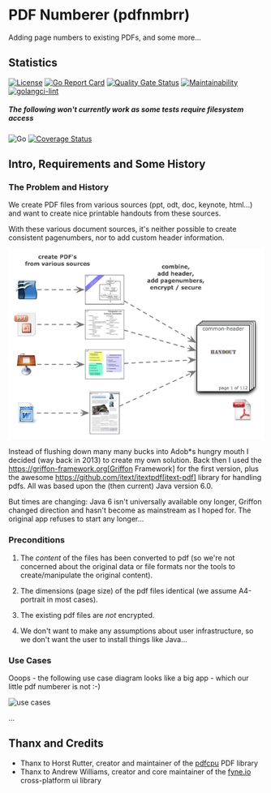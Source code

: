 # PDF Numberer (pdfnmbrr)

Adding page numbers to existing PDFs, and some more...

## Statistics

[![License](https://img.shields.io/badge/License-Apache%202.0-blue.svg)](https://opensource.org/licenses/Apache-2.0) 
[![Go Report Card](https://goreportcard.com/badge/github.com/gernotstarke/pdfnmbrr)](https://goreportcard.com/report/github.com/gernotstarke/pdfnmbrr)
[![Quality Gate Status](https://sonarcloud.io/api/project_badges/measure?project=gernotstarke_PDFnmbrr&metric=alert_status)](https://sonarcloud.io/dashboard?id=gernotstarke_PDFnmbrr)
[![Maintainability](https://api.codeclimate.com/v1/badges/c481ef8142826f71ff65/maintainability)](https://codeclimate.com/github/gernotstarke/pdfnmbrr/maintainability)
[![golangci-lint](https://github.com/gernotstarke/pdfnmbrr/workflows/golangci-lint/badge.svg)](https://github.com/gernotstarke/pdfnmbrr)

##### The following won't currently work as some tests require filesystem access
![Go](https://github.com/gernotstarke/pdfnmbrr/workflows/Go/badge.svg) 
[![Coverage Status](https://coveralls.io/repos/github/gernotstarke/pdfnmbrr/badge.svg?branch=main)](https://coveralls.io/github/gernotstarke/pdfnmbrr?branch=main) 


## Intro, Requirements and Some History

### The Problem and History
We create PDF files from various sources (ppt, odt, doc, keynote, html...) and want to create nice printable handouts from these sources.

With these various document sources, it's neither possible to create consistent pagenumbers, nor to add custom header information.

![the problem](docs/images/PDN-numbering-problem.png)

Instead of flushing down many many bucks into Adob*s hungry mouth I decided (way back in 2013) to create my own solution.
Back then I used the https://griffon-framework.org[Griffon Framework] for the first version, plus the awesome https://github.com/itext/itextpdf[itext-pdf] library for handling pdfs.
All was based upon the (then current) Java version 6.0.

But times are changing: Java 6 isn't universally available ony longer, Griffon changed direction and hasn't become as mainstream as I hoped for.
The original app refuses to start any longer...


### Preconditions

1. The *content* of the files has been converted to pdf (so we're not concerned about the original data or file formats nor the tools to create/manipulate the original content).
2. The dimensions (page size) of the pdf files identical (we assume A4-portrait in most cases).
3. The existing pdf files are *not* encrypted.

4. We don't want to make any assumptions about user infrastructure, so we don't want the user to install things like Java...

### Use Cases

Ooops - the following use case diagram looks like a big app - which our little pdf numberer is not :-)

![use cases](docs/images/AToPdf_use_cases.jpg)

...

## Thanx and Credits

* Thanx to Horst Rutter, creator and maintainer of the [pdfcpu](https://pdfcpu.io) PDF library
* Thanx to Andrew Williams, creator and core maintainer of the [fyne.io](https://fyne.io) cross-platform ui library
   